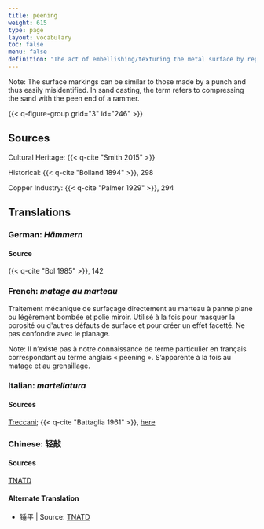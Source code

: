 ```yaml
---
title: peening
weight: 615
type: page
layout: vocabulary
toc: false
menu: false
definition: "The act of embellishing/texturing the metal surface by repeatedly using a peen (*pein*) hammer (which has one rounded end and one flat end) to disguise porosity or other surface flaws and create a faceted effect. The term also refers to the type of tightly textured effect created by this process."
---
```


<div class="backmatter">
Note: The surface markings can be similar to those made by a punch and thus easily misidentified. In sand casting, the term refers to compressing the sand with the peen end of a rammer.
</div>

{{< q-figure-group grid="3" id="246" >}}

## Sources

Cultural Heritage: {{< q-cite "Smith 2015" >}}

Historical: {{< q-cite "Bolland 1894" >}}, 298

Copper Industry: {{< q-cite "Palmer 1929" >}}, 294

## Translations

<div class="accordion">

### **German**: *Hämmern*

#### Source

{{< q-cite "Bol 1985" >}}, 142    

### **French**: *matage au marteau*

Traitement mécanique de surfaçage directement au marteau à panne plane ou légèrement bombée et polie miroir. Utilisé à la fois pour masquer la porosité ou d'autres défauts de surface et pour créer un effet facetté. Ne pas confondre avec le planage.

<div class="backmatter">
Note: Il n’existe pas à notre connaissance de terme particulier en français correspondant au terme anglais « peening ». S’apparente à la fois au matage et au grenaillage.
</div>

### **Italian**: *martellatura*

#### Sources

[Treccani](http://www.treccani.it/vocabolario/martellatura/); {{< q-cite "Battaglia 1961" >}}, [here](http://www.gdli.it/pdf_viewer/Scripts/pdf.js/web/viewer.asp?file=/PDF/GDLI09/GDLI_09_ocr_847.pdf&parola=martellatura)

### **Chinese**: 轻敲

#### Sources

[TNATD](https://terms.naer.edu.tw/detail/625557/?index=1)

#### Alternate Translation

- 锤平 | Source: [TNATD](https://terms.naer.edu.tw/detail/625557/?index=1)

</div>
